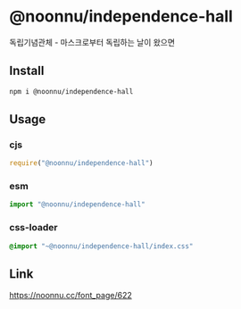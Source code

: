 # @noonnu/independence-hall
독립기념관체 - 마스크로부터 독립하는 날이 왔으면

## Install
```sh
npm i @noonnu/independence-hall
```
## Usage
### cjs
```js
require("@noonnu/independence-hall")
```
### esm
```js
import "@noonnu/independence-hall"
```
### css-loader
```css
@import "~@noonnu/independence-hall/index.css"
```

## Link
https://noonnu.cc/font_page/622